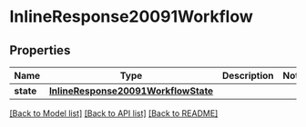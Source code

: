 # InlineResponse20091Workflow

## Properties
Name | Type | Description | Notes
------------ | ------------- | ------------- | -------------
**state** | [**InlineResponse20091WorkflowState**](InlineResponse20091WorkflowState.md) |  | 

[[Back to Model list]](../README.md#documentation-for-models) [[Back to API list]](../README.md#documentation-for-api-endpoints) [[Back to README]](../README.md)


